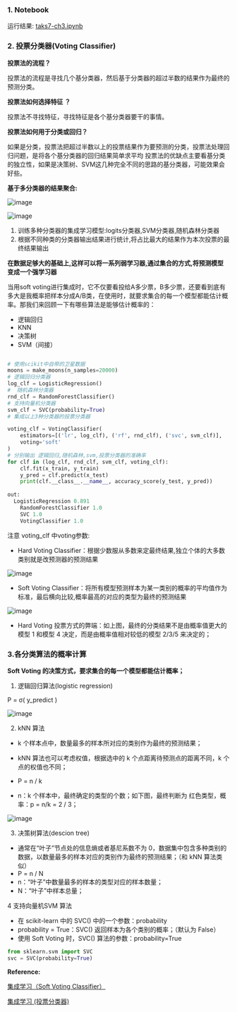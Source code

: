
### 1. Notebook ###

运行结果: [taks7-ch3.ipynb](https://github.com/frankyangdev/DataMining-Learning/blob/main/LearningEnsemble/taks7-ch3.ipynb)

### 2. 投票分类器(Voting Classifier) ###

**投票法的流程？**

投票法的流程是寻找几个基分类器，然后基于分类器的超过半数的结果作为最终的预测分类。

**投票法如何选择特征 ？**

投票法不寻找特征，寻找特征是各个基分类器要干的事情。

**投票法如何用于分类或回归？**

如果是分类，投票法把超过半数以上的投票结果作为要预测的分类，投票法处理回归问题，是将各个基分类器的回归结果简单求平均
投票法的优缺点主要看基分类的独立性，如果是决策树、SVM这几种完全不同的思路的基分类器，可能效果会好些。


**基于多分类器的结果聚合:**

![image](https://user-images.githubusercontent.com/39177230/114675012-60a4a900-9d3a-11eb-817f-beacc15f7b90.png)

![image](https://user-images.githubusercontent.com/39177230/114675085-74500f80-9d3a-11eb-910e-ebd655f520d1.png)

1. 训练多种分类器的集成学习模型:logits分类器,SVM分类器,随机森林分类器
2. 根据不同种类的分类器输出结果进行统计,将占比最大的结果作为本次投票的最终结果输出

**在数据足够大的基础上,这样可以将一系列弱学习器,通过集合的方式,将预测模型变成一个强学习器**

当用soft voting进行集成时，它不仅要看投给A多少票，B多少票，还要看到底有多大是我概率把样本分成A/B类，在使用时，就要求集合的每一个模型都能估计概率。那我们来回顾一下有哪些算法是能够估计概率的： 

* 逻辑回归
* KNN
* 决策树
* SVM（间接）

```python

# 使用scikit中自带的卫星数据
moons = make_moons(n_samples=20000)
# 逻辑回归分类器
log_clf = LogisticRegression()
#  随机森林分类器
rnd_clf = RandomForestClassifier()
# 支持向量机分类器
svm_clf = SVC(probability=True)
# 集成以上3种分类器的投票分类器

voting_clf = VotingClassifier(
    estimators=[('lr', log_clf), ('rf', rnd_clf), ('svc', svm_clf)],
    voting='soft'
)
# 分别输出 逻辑回归,随机森林,svm,投票分类器的准确率
for clf in (log_clf, rnd_clf, svm_clf, voting_clf):
    clf.fit(x_train, y_train)
    y_pred = clf.predict(x_test)
    print(clf.__class__.__name__, accuracy_score(y_test, y_pred))
    
out:
  LogisticRegression 0.891
	RandomForestClassifier 1.0
	SVC 1.0
	VotingClassifier 1.0
```

注意 voting_clf 中voting参数:

* Hard Voting Classifier：根据少数服从多数来定最终结果,独立个体的大多数类别就是改预测器的预测结果

![image](https://user-images.githubusercontent.com/39177230/114676983-6dc29780-9d3c-11eb-96e9-01e262242315.png)


* Soft Voting Classifier：将所有模型预测样本为某一类别的概率的平均值作为标准，最后横向比较,概率最高的对应的类型为最终的预测结果

![image](https://user-images.githubusercontent.com/39177230/114677050-803cd100-9d3c-11eb-8032-3d3a17637d46.png)

* Hard Voting 投票方式的弊端：如上图，最终的分类结果不是由概率值更大的模型 1 和模型 4 决定，而是由概率值相对较低的模型 2/3/5 来决定的；


### 3.各分类算法的概率计算 ###
**Soft Voting 的决策方式，要求集合的每一个模型都能估计概率；**

1. 逻辑回归算法(logistic regression)

P = σ( y_predict )

![image](https://user-images.githubusercontent.com/39177230/114677446-e590c200-9d3c-11eb-8bbd-03b9c4676b3a.png)

2. kNN 算法

* k 个样本点中，数量最多的样本所对应的类别作为最终的预测结果；
* kNN 算法也可以考虑权值，根据选中的 k 个点距离待预测点的距离不同，k 个点的权值也不同；

* P = n / k
* n：k 个样本中，最终确定的类型的个数；如下图，最终判断为 红色类型，概率：p = n/k = 2 / 3；

![image](https://user-images.githubusercontent.com/39177230/114677673-1e309b80-9d3d-11eb-824a-95d34a8abd55.png)

3. 决策树算法(descion tree)

* 通常在“叶子”节点处的信息熵或者基尼系数不为 0，数据集中包含多种类别的数据，以数量最多的样本对应的类别作为最终的预测结果；（和 kNN 算法类似）
* P = n / N 
* n：“叶子”中数量最多的样本的类型对应的样本数量；
* N：“叶子”中样本总量；


4 支持向量机SVM 算法
* 在 scikit-learn 中的 SVC() 中的一个参数：probability
* probability = True：SVC() 返回样本为各个类别的概率；（默认为 False）
* 使用 Soft Voting 时，SVC() 算法的参数：probability=True

```python
from sklearn.svm import SVC
svc = SVC(probability=True)
```








**Reference:**

[集成学习（Soft Voting Classifier）](https://blog.csdn.net/ab1213456/article/details/102214462)

[集成学习 (投票分类器) ](https://blog.csdn.net/soullines/article/details/103994749)





